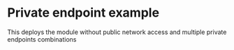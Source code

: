 # Private endpoint example

This deploys the module without public network access and multiple private endpoints combinations 
